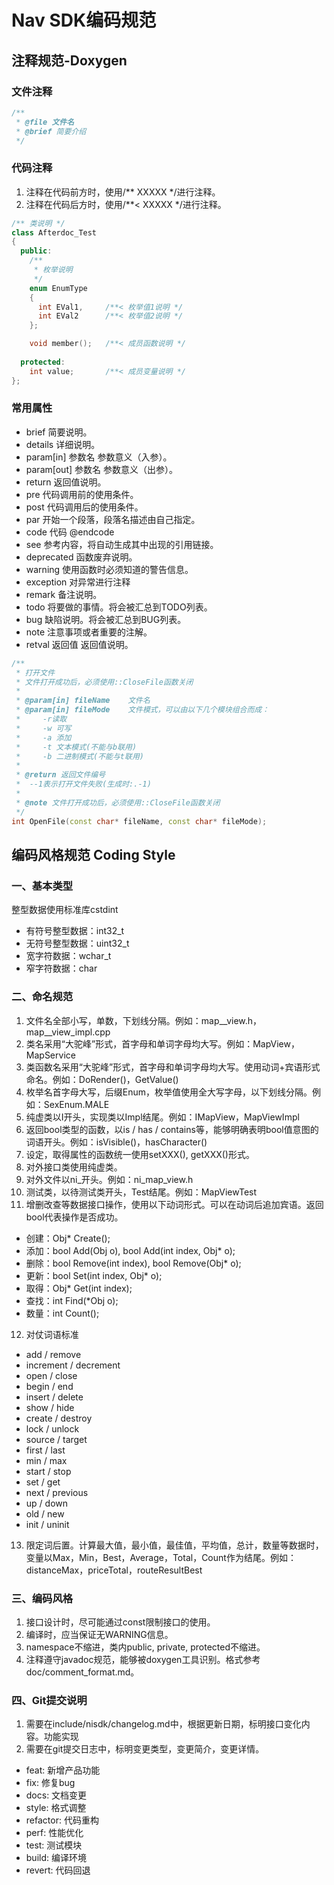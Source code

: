 ﻿# Nav SDK编码规范

## 注释规范-Doxygen

### 文件注释

``` C++
/**
 * @file 文件名
 * @brief 简要介绍
 */
```

### 代码注释

1. 注释在代码前方时，使用/** XXXXX */进行注释。
2. 注释在代码后方时，使用/**< XXXXX */进行注释。

``` C++
/** 类说明 */
class Afterdoc_Test
{
  public:
    /** 
     * 枚举说明
     */
    enum EnumType
    {
      int EVal1,     /**< 枚举值1说明 */
      int EVal2      /**< 枚举值2说明 */
    };

    void member();   /**< 成员函数说明 */
    
  protected:
    int value;       /**< 成员变量说明 */
};
```

### 常用属性

- brief 简要说明。
- details 详细说明。
- param[in] 参数名 参数意义（入参）。
- param[out] 参数名 参数意义（出参）。
- return 返回值说明。
- pre 代码调用前的使用条件。
- post 代码调用后的使用条件。
- par 开始一个段落，段落名描述由自己指定。
- code 代码 @endcode
- see 参考内容，将自动生成其中出现的引用链接。
- deprecated 函数废弃说明。
- warning 使用函数时必须知道的警告信息。
- exception 对异常进行注释
- remark 备注说明。
- todo 将要做的事情。将会被汇总到TODO列表。
- bug 缺陷说明。将会被汇总到BUG列表。
- note 注意事项或者重要的注解。
- retval 返回值 返回值说明。

``` C++
/**
 * 打开文件
 * 文件打开成功后，必须使用::CloseFile函数关闭
 *
 * @param[in] fileName    文件名
 * @param[in] fileMode    文件模式，可以由以下几个模块组合而成：
 *     -r读取
 *     -w 可写
 *     -a 添加
 *     -t 文本模式(不能与b联用)
 *     -b 二进制模式(不能与t联用)
 *
 * @return 返回文件编号
 *  --1表示打开文件失败(生成时:.-1)
 *
 * @note 文件打开成功后，必须使用::CloseFile函数关闭
 */
int OpenFile(const char* fileName, const char* fileMode);

```

## 编码风格规范 Coding Style

### 一、基本类型

整型数据使用标准库cstdint

- 有符号整型数据：int32_t
- 无符号整型数据：uint32_t
- 宽字符数据：wchar_t
- 窄字符数据：char

### 二、命名规范

1. 文件名全部小写，单数，下划线分隔。例如：map__view.h，map__view_impl.cpp
2. 类名采用“大驼峰”形式，首字母和单词字母均大写。例如：MapView，MapService
3. 类函数名采用“大驼峰”形式，首字母和单词字母均大写。使用动词+宾语形式命名。例如：DoRender()，GetValue()
4. 枚举名首字母大写，后缀Enum，枚举值使用全大写字母，以下划线分隔。例如：SexEnum.MALE
5. 纯虚类以I开头，实现类以Impl结尾。例如：IMapView，MapViewImpl
6. 返回bool类型的函数，以is / has / contains等，能够明确表明bool值意图的词语开头。例如：isVisible()，hasCharacter()
7. 设定，取得属性的函数统一使用setXXX(), getXXX()形式。
8. 对外接口类使用纯虚类。
9. 对外文件以ni_开头。例如：ni_map_view.h
10. 测试类，以待测试类开头，Test结尾。例如：MapViewTest
11. 增删改查等数据接口操作，使用以下动词形式。可以在动词后追加宾语。返回bool代表操作是否成功。

- 创建：Obj* Create();
- 添加：bool Add(Obj o), bool Add(int index, Obj* o);
- 删除：bool Remove(int index), bool Remove(Obj* o);
- 更新：bool Set(int index, Obj* o);
- 取得：Obj* Get(int index);
- 查找：int Find(*Obj o);
- 数量：int Count();

12. 对仗词语标准

- add / remove
- increment / decrement
- open / close
- begin / end
- insert / delete
- show / hide
- create / destroy
- lock / unlock
- source / target
- first / last
- min / max
- start / stop
- set / get
- next / previous
- up / down
- old / new
- init / uninit

13. 限定词后置。计算最大值，最小值，最佳值，平均值，总计，数量等数据时，变量以Max，Min，Best，Average，Total，Count作为结尾。例如：distanceMax，priceTotal，routeResultBest

### 三、编码风格

1. 接口设计时，尽可能通过const限制接口的使用。
2. 编译时，应当保证无WARNING信息。
3. namespace不缩进，类内public, private, protected不缩进。
4. 注释遵守javadoc规范，能够被doxygen工具识别。格式参考doc/comment_format.md。

### 四、Git提交说明

1. 需要在include/nisdk/changelog.md中，根据更新日期，标明接口变化内容。功能实现
2. 需要在git提交日志中，标明变更类型，变更简介，变更详情。

- feat: 新增产品功能
- fix: 修复bug
- docs: 文档变更
- style: 格式调整
- refactor: 代码重构
- perf: 性能优化
- test: 测试模块
- build: 编译环境
- revert: 代码回退
